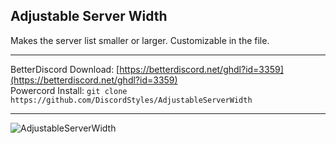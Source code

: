 ## Adjustable Server Width
Makes the server list smaller or larger. Customizable in the file.

- - -
BetterDiscord Download: [https://betterdiscord.net/ghdl?id=3359](https://betterdiscord.net/ghdl?id=3359)  
Powercord Install: `git clone https://github.com/DiscordStyles/AdjustableServerWidth`
- - -

![AdjustableServerWidth](https://i.imgur.com/2KuvHaV.jpg)